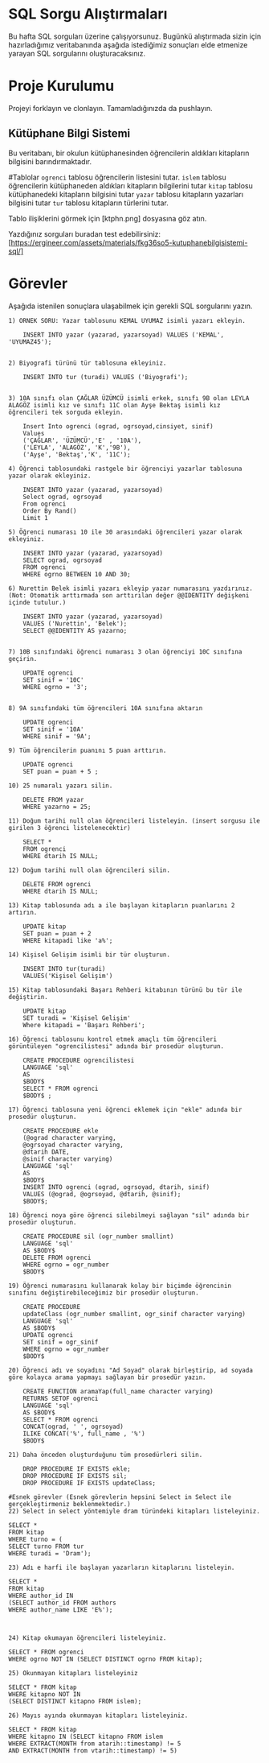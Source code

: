 # SQL Sorgu Alıştırmaları

Bu hafta SQL sorguları üzerine çalışıyorsunuz. Bugünkü alıştırmada sizin için hazırladığımız veritabanında aşağıda istediğimiz sonuçları elde etmenize yarayan SQL sorgularını oluşturacaksınız.

# Proje Kurulumu
Projeyi forklayın ve clonlayın. Tamamladığınızda da pushlayın.

## Kütüphane Bilgi Sistemi

Bu veritabanı, bir okulun kütüphanesinden öğrencilerin aldıkları kitapların bilgisini barındırmaktadır.

#Tablolar 
`ogrenci` tablosu öğrencilerin listesini tutar.
`islem` tablosu öğrencilerin kütüphaneden aldıkları kitapların bilgilerini tutar
`kitap` tablosu kütüphanedeki kitapların bilgisini tutar
`yazar` tablosu kitapların yazarları bilgisini tutar
`tur` tablosu kitapların türlerini tutar.

Tablo ilişiklerini görmek için [ktphn.png] dosyasına göz atın.

Yazdığınız sorguları buradan test edebilirsiniz: [https://ergineer.com/assets/materials/fkg36so5-kutuphanebilgisistemi-sql/]



# Görevler
Aşağıda istenilen sonuçlara ulaşabilmek için gerekli SQL sorgularını yazın. 



	1) ÖRNEK SORU: Yazar tablosunu KEMAL UYUMAZ isimli yazarı ekleyin.
	
        INSERT INTO yazar (yazarad, yazarsoyad) VALUES ('KEMAL', 'UYUMAZ45');

	
	2) Biyografi türünü tür tablosuna ekleyiniz.
	
        INSERT INTO tur (turadi) VALUES ('Biyografi');
    
	
	3) 10A sınıfı olan ÇAĞLAR ÜZÜMCÜ isimli erkek, sınıfı 9B olan LEYLA ALAGÖZ isimli kız ve sınıfı 11C olan Ayşe Bektaş isimli kız öğrencileri tek sorguda ekleyin. 
	
        Insert Into ogrenci (ograd, ogrsoyad,cinsiyet, sinif)
        Values
        ('ÇAĞLAR', 'ÜZÜMCÜ','E' , '10A'),
        ('LEYLA', 'ALAGÖZ', 'K','9B'),
        ('Ayşe', 'Bektaş','K', '11C');	    

	4) Öğrenci tablosundaki rastgele bir öğrenciyi yazarlar tablosuna yazar olarak ekleyiniz.
	
        INSERT INTO yazar (yazarad, yazarsoyad)
        Select ograd, ogrsoyad
        From ogrenci
        Order By Rand()
        Limit 1

	5) Öğrenci numarası 10 ile 30 arasındaki öğrencileri yazar olarak ekleyiniz.

        INSERT INTO yazar (yazarad, yazarsoyad)
        SELECT ograd, ogrsoyad
        FROM ogrenci
        WHERE ogrno BETWEEN 10 AND 30;

	6) Nurettin Belek isimli yazarı ekleyip yazar numarasını yazdırınız.
	(Not: Otomatik arttırmada son arttırılan değer @@IDENTITY değişkeni içinde tutulur.)
	
        INSERT INTO yazar (yazarad, yazarsoyad)
        VALUES ('Nurettin', 'Belek');
        SELECT @@IDENTITY AS yazarno;


	7) 10B sınıfındaki öğrenci numarası 3 olan öğrenciyi 10C sınıfına geçirin.
	
        UPDATE ogrenci
        SET sinif = '10C'
        WHERE ogrno = '3';
        
	
	8) 9A sınıfındaki tüm öğrencileri 10A sınıfına aktarın
	
        UPDATE ogrenci
        SET sinif = '10A'
        WHERE sinif = '9A';
	
	9) Tüm öğrencilerin puanını 5 puan arttırın.
	
        UPDATE ogrenci
        SET puan = puan + 5 ;
	
	10) 25 numaralı yazarı silin.
    
        DELETE FROM yazar
        WHERE yazarno = 25;

	11) Doğum tarihi null olan öğrencileri listeleyin. (insert sorgusu ile girilen 3 öğrenci listelenecektir)
	
        SELECT *
        FROM ogrenci
        WHERE dtarih IS NULL;

	12) Doğum tarihi null olan öğrencileri silin. 
	
        DELETE FROM ogrenci
        WHERE dtarih IS NULL;
	
	13) Kitap tablosunda adı a ile başlayan kitapların puanlarını 2 artırın.
	    
        UPDATE kitap
        SET puan = puan + 2
        WHERE kitapadi like 'a%';
	
	14) Kişisel Gelişim isimli bir tür oluşturun.
	
        INSERT INTO tur(turadi)
        VALUES('Kişisel Gelişim')
	
	15) Kitap tablosundaki Başarı Rehberi kitabının türünü bu tür ile değiştirin.
	
        UPDATE kitap
        SET turadi = 'Kişisel Gelişim'
        Where kitapadi = 'Başarı Rehberi';
	
	16) Öğrenci tablosunu kontrol etmek amaçlı tüm öğrencileri görüntüleyen "ogrencilistesi" adında bir prosedür oluşturun.
	
        CREATE PROCEDURE ogrencilistesi
        LANGUAGE 'sql'
        AS
        $BODY$   
        SELECT * FROM ogrenci
        $BODY$ ;
	
	17) Öğrenci tablosuna yeni öğrenci eklemek için "ekle" adında bir prosedür oluşturun.
	
	    CREATE PROCEDURE ekle
        (@ograd character varying,
        @ogrsoyad character varying,
        @dtarih DATE,
        @sinif character varying)
        LANGUAGE 'sql'
        AS
        $BODY$
        INSERT INTO ogrenci (ograd, ogrsoyad, dtarih, sinif)
        VALUES (@ograd, @ogrsoyad, @dtarih, @sinif);
        $BODY$;
    
	18) Öğrenci noya göre öğrenci silebilmeyi sağlayan "sil" adında bir prosedür oluşturun.

        CREATE PROCEDURE sil (ogr_number smallint)
        LANGUAGE 'sql'
        AS $BODY$
        DELETE FROM ogrenci
        WHERE ogrno = ogr_number
        $BODY$	    

	19) Öğrenci numarasını kullanarak kolay bir biçimde öğrencinin sınıfını değiştirebileceğimiz bir prosedür oluşturun.
	
        CREATE PROCEDURE 
        updateClass (ogr_number smallint, ogr_sinif character varying)
        LANGUAGE 'sql'
        AS $BODY$
        UPDATE ogrenci
        SET sinif = ogr_sinif
        WHERE ogrno = ogr_number
        $BODY$
	
	20) Öğrenci adı ve soyadını "Ad Soyad" olarak birleştirip, ad soyada göre kolayca arama yapmayı sağlayan bir prosedür yazın.
	
        CREATE FUNCTION aramaYap(full_name character varying)
        RETURNS SETOF ogrenci
        LANGUAGE 'sql'
        AS $BODY$
        SELECT * FROM ogrenci
        CONCAT(ograd, ' ', ogrsoyad)
        ILIKE CONCAT('%', full_name , '%')
        $BODY$	    

	21) Daha önceden oluşturduğunu tüm prosedürleri silin.
	
        DROP PROCEDURE IF EXISTS ekle;
        DROP PROCEDURE IF EXISTS sil;
        DROP PROCEDURE IF EXISTS updateClass;
	
	#Esnek görevler (Esnek görevlerin hepsini Select in Select ile gerçekleştirmeniz beklenmektedir.)
	22) Select in select yöntemiyle dram türündeki kitapları listeleyiniz.

    SELECT *
    FROM kitap
    WHERE turno = (
    SELECT turno FROM tur 
    WHERE turadi = 'Dram');
	
	23) Adı e harfi ile başlayan yazarların kitaplarını listeleyin.
	
    SELECT *
    FROM kitap
    WHERE author_id IN 
    (SELECT author_id FROM authors 
    WHERE author_name LIKE 'E%');



	24) Kitap okumayan öğrencileri listeleyiniz.

    SELECT * FROM ogrenci
    WHERE ogrno NOT IN (SELECT DISTINCT ogrno FROM kitap);	

	25) Okunmayan kitapları listeleyiniz

    SELECT * FROM kitap 
    WHERE kitapno NOT IN 
    (SELECT DISTINCT kitapno FROM islem);	

	26) Mayıs ayında okunmayan kitapları listeleyiniz.

    SELECT * FROM kitap
    WHERE kitapno IN (SELECT kitapno FROM islem
    WHERE EXTRACT(MONTH from atarih::timestamp) != 5
    AND EXTRACT(MONTH from vtarih::timestamp) != 5)